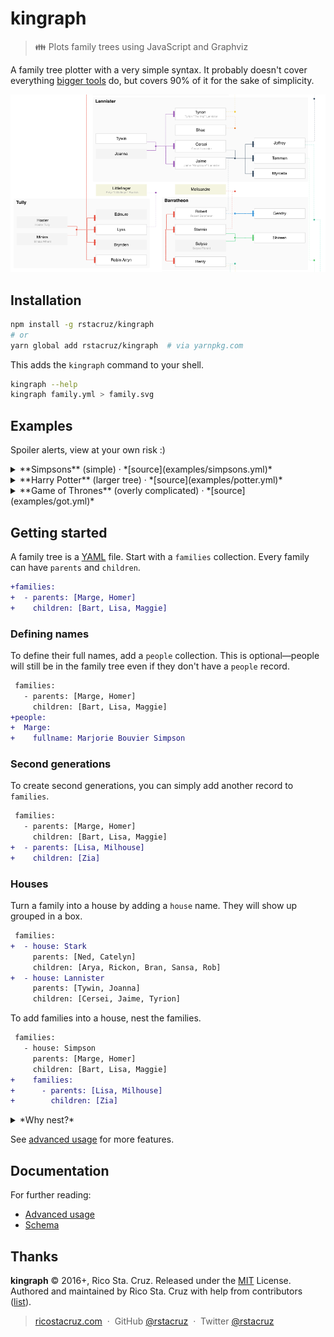 # kingraph

> 👪 Plots family trees using JavaScript and Graphviz

A family tree plotter with a very simple syntax. It probably doesn't cover everything [bigger tools](https://gramps-project.org/) do, but covers 90% of it for the sake of simplicity.

![](docs/images/example.png)

Installation
------------

```sh
npm install -g rstacruz/kingraph
# or
yarn global add rstacruz/kingraph  # via yarnpkg.com
```

This adds the `kingraph` command to your shell.

```sh
kingraph --help
kingraph family.yml > family.svg
```

Examples
--------

Spoiler alerts, view at your own risk :)

<details>
<summary>**Simpsons** (simple) · *[source](examples/simpsons.yml)*</summary>

> ![](examples/simpsons.png)
</details>

<details>
<summary>**Harry Potter** (larger tree) · *[source](examples/potter.yml)*</summary>



> ![](examples/potter.png)
</details>

<details>
<summary>**Game of Thrones** (overly complicated) · *[source](examples/got.yml)*</summary>

> ![](examples/got.png)
</details>

Getting started
---------------

A family tree is a [YAML](http://yaml.org/) file. Start with a `families` collection. Every family can have `parents` and `children`.

```diff
+families:
+  - parents: [Marge, Homer]
+    children: [Bart, Lisa, Maggie]
```

### Defining names

To define their full names, add a `people` collection. This is optional—people will still be in the family tree even if they don't have a `people` record.

```diff
 families:
   - parents: [Marge, Homer]
     children: [Bart, Lisa, Maggie]
+people:
+  Marge:
+    fullname: Marjorie Bouvier Simpson
```

### Second generations

To create second generations, you can simply add another record to `families`.

```diff
 families:
   - parents: [Marge, Homer]
     children: [Bart, Lisa, Maggie]
+  - parents: [Lisa, Milhouse]
+    children: [Zia]
```

### Houses

Turn a family into a house by adding a `house` name. They will show up grouped in a box.

```diff
 families:
+  - house: Stark
     parents: [Ned, Catelyn]
     children: [Arya, Rickon, Bran, Sansa, Rob]
+  - house: Lannister
     parents: [Tywin, Joanna]
     children: [Cersei, Jaime, Tyrion]
```

To add families into a house, nest the families.

```diff
 families:
   - house: Simpson
     parents: [Marge, Homer]
     children: [Bart, Lisa, Maggie]
+    families:
+      - parents: [Lisa, Milhouse]
+        children: [Zia]
```

<details>
<summary>*Why nest?*</summary>

Families can be placed as sub-families of another families. This is more of a visual designation rather than a semantic one. If the parent family is a "house", then the sub-families will show up in the same house.

It also helps to untangle your YAML file.
</details>

See [advanced usage](docs/advanced.md) for more features.

Documentation
-------------

For further reading:

- [Advanced usage](docs/advanced.md)
- [Schema](docs/schema.md)

## Thanks

**kingraph** © 2016+, Rico Sta. Cruz. Released under the [MIT] License.<br>
Authored and maintained by Rico Sta. Cruz with help from contributors ([list][contributors]).

> [ricostacruz.com](http://ricostacruz.com) &nbsp;&middot;&nbsp;
> GitHub [@rstacruz](https://github.com/rstacruz) &nbsp;&middot;&nbsp;
> Twitter [@rstacruz](https://twitter.com/rstacruz)

[MIT]: http://mit-license.org/
[contributors]: http://github.com/rstacruz/kingraph/contributors
